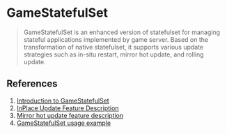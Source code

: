 # GameStatefulSet

> GameStatefulSet is an enhanced version of statefulset for managing stateful applications implemented by game server. Based on the transformation of native statefulset, it supports various update strategies such as in-situ restart, mirror hot update, and rolling update.

## References

1. [Introduction to GameStatefulSet](https://github.com/Tencent/bk-bcs/tree/master/docs/features/bcs-gamestatefulset-operator)
2. [InPlace Update Feature Description](https://github.com/Tencent/bk-bcs/blob/master/docs/features/bcs-gamestatefulset-operator/inPlaceUpdate.md)
3. [Mirror hot update feature description](https://github.com/Tencent/bk-bcs/blob/master/docs/features/bcs-gamestatefulset-operator/hotPatchUpdate.md)
4. [GameStatefulSet usage example](https://github.com/Tencent/bk-bcs/tree/master/docs/features/bcs-gamestatefulset-operator/example)
